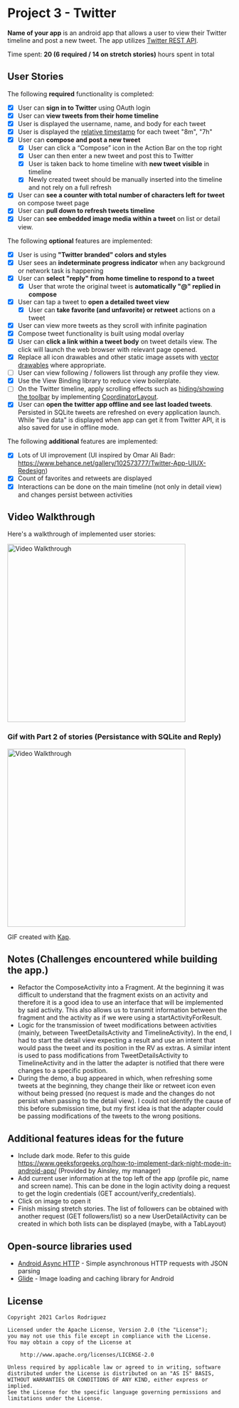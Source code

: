 # Project 3 - Twitter

**Name of your app** is an android app that allows a user to view their Twitter timeline and post a new tweet. The app utilizes [Twitter REST API](https://dev.twitter.com/rest/public).

Time spent: **20 (6 required / 14 on stretch stories)** hours spent in total

## User Stories

The following **required** functionality is completed:

* [x]	User can **sign in to Twitter** using OAuth login
* [x]	User can **view tweets from their home timeline**
  * [x] User is displayed the username, name, and body for each tweet
  * [x] User is displayed the [relative timestamp](https://gist.github.com/nesquena/f786232f5ef72f6e10a7) for each tweet "8m", "7h"
* [x] User can **compose and post a new tweet**
  * [x] User can click a “Compose” icon in the Action Bar on the top right
  * [x] User can then enter a new tweet and post this to Twitter
  * [x] User is taken back to home timeline with **new tweet visible** in timeline 
  * [x] Newly created tweet should be manually inserted into the timeline and not rely on a full refresh
* [x] User can **see a counter with total number of characters left for tweet** on compose tweet page
* [x] User can **pull down to refresh tweets timeline**
* [x] User can **see embedded image media within a tweet** on list or detail view.

The following **optional** features are implemented:

* [x] User is using **"Twitter branded" colors and styles**
* [x] User sees an **indeterminate progress indicator** when any background or network task is happening
* [x] User can **select "reply" from home timeline to respond to a tweet**
  * [x] User that wrote the original tweet is **automatically "@" replied in compose**
* [x] User can tap a tweet to **open a detailed tweet view**
  * [x] User can **take favorite (and unfavorite) or retweet** actions on a tweet
* [x] User can view more tweets as they scroll with infinite pagination
* [x] Compose tweet functionality is built using modal overlay
* [x] User can **click a link within a tweet body** on tweet details view. The click will launch the web browser with relevant page opened.
* [x] Replace all icon drawables and other static image assets with [vector drawables](http://guides.codepath.org/android/Drawables#vector-drawables) where appropriate.
* [ ] User can view following / followers list through any profile they view.
* [x] Use the View Binding library to reduce view boilerplate.
* [ ] On the Twitter timeline, apply scrolling effects such as [hiding/showing the toolbar](http://guides.codepath.org/android/Using-the-App-ToolBar#reacting-to-scroll) by implementing [CoordinatorLayout](http://guides.codepath.org/android/Handling-Scrolls-with-CoordinatorLayout#responding-to-scroll-events).
* [x] User can **open the twitter app offline and see last loaded tweets**. Persisted in SQLite tweets are refreshed on every application launch. While "live data" is displayed when app can get it from Twitter API, it is also saved for use in offline mode.

The following **additional** features are implemented:

* [x] Lots of UI improvement (UI inspired by Omar Ali Badr: https://www.behance.net/gallery/102573777/Twitter-App-UIUX-Redesign)
* [x] Count of favorites and retweets are displayed
* [x] Interactions can be done on the main timeline (not only in detail view) and changes persist between activities  

## Video Walkthrough

Here's a walkthrough of implemented user stories:

<img src='walkthrough.gif' title='Video Walkthrough' width='400px' alt='Video Walkthrough' />

### Gif with Part 2 of stories (Persistance with SQLite and Reply)

<img src='walkthrough_extra.gif' title='Video Walkthrough' width='400px' alt='Video Walkthrough' />

GIF created with [Kap](https://getkap.co/).

## Notes (Challenges encountered while building the app.)

* Refactor the ComposeActivity into a Fragment. At the beginning it was difficult to understand that the fragment exists on an activity and therefore it is a good idea to use an interface that will be implemented by said activity. This also allows us to transmit information between the fragment and the activity as if we were using a startActivityForResult.
* Logic for the transmission of tweet modifications between activities (mainly, between TweetDetailsActivity and TimelineActivity). In the end, I had to start the detail view expecting a result and use an intent that would pass the tweet and its position in the RV as extras. A similar intent is used to pass modifications from TweetDetailsActivity to TimelineActivity and in the latter the adapter is notified that there were changes to a specific position.
* During the demo, a bug appeared in which, when refreshing some tweets at the beginning, they change their like or retweet icon even without being pressed (no request is made and the changes do not persist when passing to the detail view). I could not identify the cause of this before submission time, but my first idea is that the adapter could be passing modifications of the tweets to the wrong positions.

## Additional features ideas for the future

* Include dark mode. Refer to this guide https://www.geeksforgeeks.org/how-to-implement-dark-night-mode-in-android-app/ (Provided by Ainsley, my manager)
* Add current user information at the top left of the app (profile pic, name and screen name). This can be done in the login activity doing a request to get the login credentials (GET account/verify_credentials).
* Click on image to open it
* Finish missing stretch stories. The list of followers can be obtained with another request (GET followers/list) so a new UserDetailActivity can be created in which both lists can be displayed (maybe, with a TabLayout)


## Open-source libraries used

- [Android Async HTTP](https://github.com/loopj/android-async-http) - Simple asynchronous HTTP requests with JSON parsing
- [Glide](https://github.com/bumptech/glide) - Image loading and caching library for Android

## License

    Copyright 2021 Carlos Rodriguez

    Licensed under the Apache License, Version 2.0 (the "License");
    you may not use this file except in compliance with the License.
    You may obtain a copy of the License at

        http://www.apache.org/licenses/LICENSE-2.0

    Unless required by applicable law or agreed to in writing, software
    distributed under the License is distributed on an "AS IS" BASIS,
    WITHOUT WARRANTIES OR CONDITIONS OF ANY KIND, either express or implied.
    See the License for the specific language governing permissions and
    limitations under the License.
